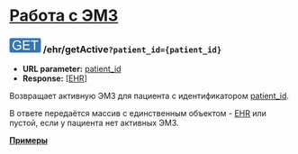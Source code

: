 [Работа с ЭМЗ](../index.md)
===========================

### ![GET](../../../img/get.png) /ehr/getActive`?patient_id={patient_id}`
* **URL parameter:** [patient_id](../../../types/types.md#ehr)
* **Response:** [[EHR](../../../types/types.md#ehr)]

Возвращает активную ЭМЗ для пациента с идентификатором [patient_id](../../../types/types.md#ehr).

В ответе передаётся массив с единственным объектом - [EHR](../../../types/types.md#ehr) или пустой, 
если у пациента нет активных ЭМЗ.

**[Примеры](examples/getActive.md)**